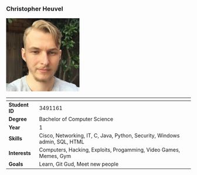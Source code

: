 ### Christopher Heuvel

<img src="../images/heuvel_chris.jpg" width="200px" height="200px">

| []() | []() |
|---|---|
| __Student ID__ | 3491161 |
| __Degree__ | Bachelor of Computer Science |
| __Year__ | 1 |
| __Skills__ | Cisco, Networking, IT, C, Java, Python, Security, Windows admin, SQL, HTML |
| __Interests__ | Computers, Hacking, Exploits, Progamming, Video Games, Memes, Gym |
| __Goals__ | Learn, Git Gud, Meet new people |
